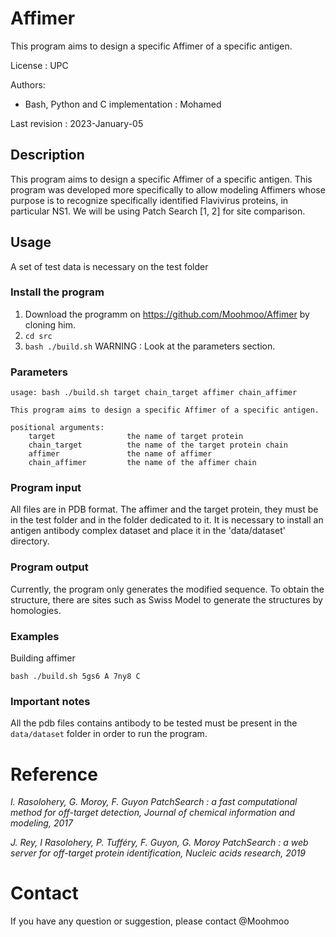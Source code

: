 # Affimer
This program aims to design a specific Affimer of a specific antigen.

License : UPC

Authors:
* Bash, Python and C implementation : Mohamed

Last revision : 2023-January-05

## Description
This program aims to design a specific Affimer of a specific antigen. 
This program was developed more specifically to allow modeling
Affimers whose purpose is to recognize specifically identified Flavivirus proteins, in particular NS1.
We will be using Patch Search [1, 2] for site comparison.

## Usage
A set of test data is necessary on the test folder

### Install the program
1. Download the programm on https://github.com/Moohmoo/Affimer by cloning him.
2. `cd src` 
3. `bash ./build.sh`
WARNING : Look at the parameters section.

### Parameters
```
usage: bash ./build.sh target chain_target affimer chain_affimer

This program aims to design a specific Affimer of a specific antigen. 

positional arguments:
    target                the name of target protein
    chain_target          the name of the target protein chain
    affimer               the name of affimer
    chain_affimer         the name of the affimer chain
```

### Program input
All files are in PDB format. The affimer and the target protein, they must be in the test folder and in the folder dedicated to it.
It is necessary to install an antigen antibody complex dataset and place it in the 'data/dataset' directory.

### Program output

Currently, the program only generates the modified sequence. To obtain the structure, there are sites such as Swiss Model to generate the structures by homologies.

### Examples
Building affimer
```
bash ./build.sh 5gs6 A 7ny8 C
```

### Important notes
All the pdb files contains antibody to be tested must be present in the `data/dataset` folder in order to run the program.

# Reference
*I. Rasolohery, G. Moroy, F. Guyon PatchSearch : a fast computational method for off-target detection,
Journal of chemical information and modeling, 2017*

*J. Rey, I Rasolohery, P. Tufféry, F. Guyon, G. Moroy PatchSearch : a web server for off-target protein
identification, Nucleic acids research, 2019*

# Contact
If you have any question or suggestion, please contact @Moohmoo
